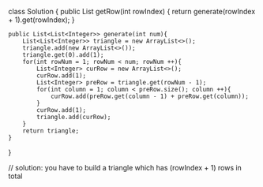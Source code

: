 class Solution {
    public List<Integer> getRow(int rowIndex) {
        return generate(rowIndex + 1).get(rowIndex);
    }

    public List<List<Integer>> generate(int num){
        List<List<Integer>> triangle = new ArrayList<>();
        triangle.add(new ArrayList<>());
        triangle.get(0).add(1);
        for(int rowNum = 1; rowNum < num; rowNum ++){
            List<Integer> curRow = new ArrayList<>();
            curRow.add(1);
            List<Integer> preRow = triangle.get(rowNum - 1);
            for(int column = 1; column < preRow.size(); column ++){
                curRow.add(preRow.get(column - 1) + preRow.get(column));
            }
            curRow.add(1);
            triangle.add(curRow);
        }
        return triangle;
    }
}


// solution: you have to build a triangle which has (rowIndex + 1) rows in total